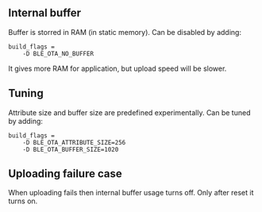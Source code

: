## Internal buffer
Buffer is storred in RAM (in static memory).
Can be disabled by adding:
```
build_flags =
	-D BLE_OTA_NO_BUFFER
```
It gives more RAM for application, but upload speed will be slower.

## Tuning
Attribute size and buffer size are predefined experimentally. Can be tuned by adding:
```
build_flags =
	-D BLE_OTA_ATTRIBUTE_SIZE=256
	-D BLE_OTA_BUFFER_SIZE=1020
```

## Uploading failure case
When uploading fails then internal buffer usage turns off.
Only after reset it turns on.
